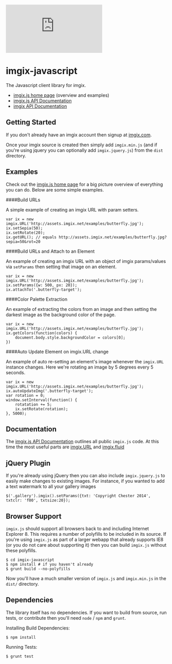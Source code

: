 ![imgix logo](https://assets.imgix.net/imgix-logo-web-2014.pdf?page=2&fm=png&w=200&h=200)

imgix-javascript
================

The Javascript client library for imgix.

* [imgix.js home page](http://www.imgix.com/imgix-js) (overview and examples)
* [imgix.js API Documentation](docs.md)
* [imgix API Documentation](http://www.imgix.com/docs)

Getting Started
---------------

If you don't already have an imgix account then signup at [imgix.com](http://www.imgix.com).

Once your imgix source is created then simply add `imgix.min.js` (and if you're using jquery you can optionally add `imgix.jquery.js`) from the `dist` directory.


Examples
--------

Check out the [imgix.js home page](http://www.imgix.com/imgix-js) for a big picture overview of everything you can do. Below are some simple examples.

####Build URLs

A simple example of creating an imgix URL with param setters.

    var ix = new imgix.URL('http://assets.imgix.net/examples/butterfly.jpg');
    ix.setSepia(50);
    ix.setRotate(20);
    ix.getURL(); // equals http://assets.imgix.net/examples/butterfly.jpg?sepia=50&rot=20

####Build URLs and Attach to an Element

An example of creating an imgix URL with an object of imgix params/values via `setParams` then setting that image on an element.

    var ix = new imgix.URL('http://assets.imgix.net/examples/butterfly.jpg');
    ix.setParams({w: 500, px: 20});
    ix.attachTo('.butterfly-target');


####Color Palette Extraction

An example of extracting the colors from an image and then setting the darkest image as the background color of the page.

    var ix = new imgix.URL('http://assets.imgix.net/examples/butterfly.jpg');
    ix.getColors(function(colors) {
        document.body.style.backgroundColor = colors[0];
    })

####Auto Update Element on imgix.URL change

An example of auto re-setting an element's image whenever the `imgix.URL` instance changes. Here we're rotating an image by 5 degrees every 5 seconds.

    var ix = new imgix.URL('http://assets.imgix.net/examples/butterfly.jpg');
    ix.autoUpdateImg('.butterfly-target');
	var rotation = 0;
    window.setInterval(function() {
        rotatation += 5;
        ix.setRotate(rotation);
    }, 5000);

Documentation
-------------

The [imgix.js API Documentation](docs.md) outlines all public `imgix.js` code. At this time the most useful parts are [imgix.URL](docs.md#imgix.URL) and [imgix.fluid](docs.md#imgix.fluid)

jQuery Plugin
-------------

If you're already using jQuery then you can also include `imgix.jquery.js` to easily make changes to existing images. For instance, if you wanted to add a text watermark to all your gallery images

    $('.gallery').imgix().setParams({txt: 'Copyright Chester 2014', txtclr: 'f00', txtsize:20});


Browser Support
---------------
`imgix.js` should support all browsers back to and including Internet Explorer 8. This requires a number of polyfills to be included in its source. If you're using `imgix.js` as part of a larger webapp that already supports IE8 (or you do not care about supporting it) then you can build `imgix.js` without these polyfills.

    $ cd imgix-javascript
    $ npm install # if you haven't already
    $ grunt build --no-polyfills

Now you'll have a much smaller version of `imgix.js` and `imgix.min.js` in the `dist/` directory.


Dependencies
------------

The library itself has no dependencies. If you want to build from source, run tests, or contribute then you'll need `node` / `npm` and `grunt`.

Installing Build Dependencies:

    $ npm install

Running Tests:

    $ grunt test
